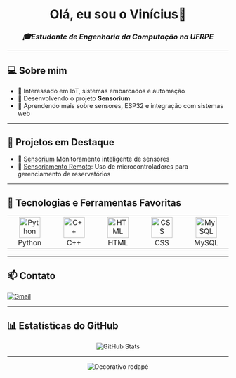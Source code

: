 <h1 align="center">Olá, eu sou o Vinícius👋</h1>

<h3 align="center"><i>🎓Estudante de Engenharia da Computação na UFRPE</i></h3>
<!---
<p align="center">
  <strong>🎓 Estudante de Engenharia da Computação na UFRPE</strong>
</p>
--->

---

## 💻 Sobre mim

- 🧩 Interessado em IoT, sistemas embarcados e automação  
- 🚀 Desenvolvendo o projeto **Sensorium**  
- 🌱 Aprendendo mais sobre sensores, ESP32 e integração com sistemas web

---

## 🔨 Projetos em Destaque

- 🔧 [Sensorium](https://github.com/Gmarques07/Sensorium-UFRPE) Monitoramento inteligente de sensores
- 📡 [Sensoriamento Remoto](https://github.com/viniciusrodriguess1/Sensoriamento-Remoto): Uso de microcontroladores para gerenciamento de reservatórios

---

## 🚀 Tecnologias e Ferramentas Favoritas

<table>
  <tr>
    <td align="center" width="96">
      <img src="https://cdn.jsdelivr.net/gh/devicons/devicon/icons/python/python-original.svg" width="48" height="48" alt="Python" />
      <br>Python
    </td>
    <td align="center" width="96">
      <img src="https://cdn.jsdelivr.net/gh/devicons/devicon/icons/cplusplus/cplusplus-original.svg" width="48" height="48" alt="C++" />
      <br>C++
    </td>
    <td align="center" width="96">
      <img src="https://cdn.jsdelivr.net/gh/devicons/devicon/icons/html5/html5-original.svg" width="48" height="48" alt="HTML" />
      <br>HTML
    </td>
    <td align="center" width="96">
      <img src="https://cdn.jsdelivr.net/gh/devicons/devicon/icons/css3/css3-original.svg" width="48" height="48" alt="CSS" />
      <br>CSS
    </td>
    <td align="center" width="96">
      <img src="https://cdn.jsdelivr.net/gh/devicons/devicon/icons/mysql/mysql-original.svg" width="48" height="48" alt="MySQL" />
      <br>MySQL
    </td>
  </tr>
</table>

---

## 📫 Contato

[![Gmail](https://img.shields.io/badge/Gmail-D14836?style=for-the-badge&logo=gmail&logoColor=white)](mailto:viniciusrodrigues1108@gmail.com)

---

## 📊 Estatísticas do GitHub

<p align="center">
  <img src="https://github-readme-stats.vercel.app/api?username=viniciusrodriguess1&show_icons=true&theme=radical" alt="GitHub Stats"/>
</p>

---

<p align="center">
  <img src="https://raw.githubusercontent.com/mayhemantt/mayhemantt/Update/svg/Bottom.svg" alt="Decorativo rodapé" />
</p>

